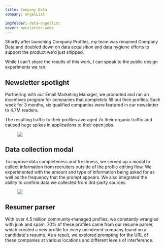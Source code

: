 ```yaml
---
title: Company Data
company: AngelList

imgfolder: data-angellist
cover: newsletter.webp
---
```


Shortly after launching Company Profiles, my team was renamed Company Data and doubled down on data acquisition and data hygiene efforts to support the product we'd just shipped.

While I can't share the results of this work, I can speak to the public design experiments we ran.

## Newsletter spotlight
Partnering with our Email Marketing Manager, we promoted and ran an incentives program for companies that completely fill out their profiles. Each week for 3 months, six qualified companies were featured in our newsletter to 4.7M readers.

The resulting traffic to their profiles averaged 7x their organic traffic and caused huge spikes in applications to their open jobs.

<figure>
  <img src="../assets/img/{{ page.imgfolder }}/newsletter.webp" />
</figure>

## Data collection modal
To improve data completeness and freshness, we served up a modal to collect information from recruiters outside of the profile editing flow. We experimented with the amount and type of information being asked for as well as the frequency that the prompt appears. We also integrated the ability to confirm data we collected from 3rd-party sources.

<figure>
  <img src="../assets/img/{{ page.imgfolder }}/data-modal.webp" />
</figure>

## Resumer parser
With over 4.5 million community-managed profiles, we constantly wrangled with junk and spam. 70% of these profiles came from our resume parser, which created a new profile for every unindexed company found on a candidate's resume. As a result, we explored prompting for the URL of these companies at various locations and different levels of interference.